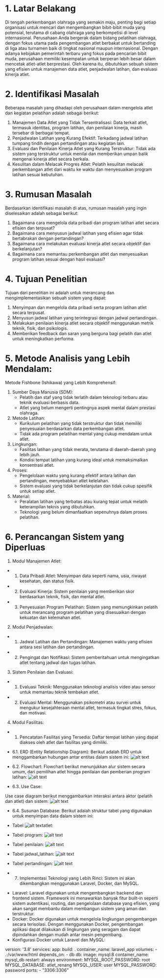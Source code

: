# 1. Latar Belakang
Di tengah perkembangan olahraga yang semakin maju, penting bagi setiap organisasi untuk mencari dan mengembangkan bibit-bibit muda yang potensial, terutama di cabang olahraga yang berkompetisi di level internasional. Perusahaan Anda bergerak dalam bidang pelatihan olahraga, dengan fokus utama pada pengembangan atlet berbakat untuk bertanding di liga atau turnamen baik di tingkat nasional maupun internasional. Dengan adanya kebijakan pemerintah terbaru yang fokus pada pencarian bibit muda, perusahaan memiliki kesempatan untuk berperan lebih besar dalam mencetak atlet-atlet berprestasi. Oleh karena itu, dibutuhkan sebuah sistem yang efisien untuk manajemen data atlet, penjadwalan latihan, dan evaluasi kinerja atlet.

# 2. Identifikasi Masalah
Beberapa masalah yang dihadapi oleh perusahaan dalam mengelola atlet dan kegiatan pelatihan adalah sebagai berikut:

1. Manajemen Data Atlet yang Tidak Tersentralisasi: Data terkait atlet, termasuk identitas, program latihan, dan penilaian kinerja, masih tersebar di berbagai tempat.
2. Penjadwalan Latihan yang Kurang Efektif: Terkadang jadwal latihan tumpang tindih dengan pertandingan atau kegiatan lain.
3. Evaluasi dan Penilaian Kinerja Atlet yang Kurang Terstruktur: Tidak ada sistem yang terstruktur untuk menilai dan memberikan umpan balik mengenai kinerja atlet secara berkala.
4. Kesulitan dalam Melacak Progres Atlet: Pelatih kesulitan melacak perkembangan atlet dari waktu ke waktu dan menyesuaikan program latihan sesuai kebutuhan.

# 3. Rumusan Masalah
Berdasarkan identifikasi masalah di atas, rumusan masalah yang ingin diselesaikan adalah sebagai berikut:

1. Bagaimana cara mengelola data pribadi dan program latihan atlet secara efisien dan terpusat?
2. Bagaimana cara menyusun jadwal latihan yang efisien agar tidak bertabrakan dengan pertandingan?
3. Bagaimana cara melakukan evaluasi kinerja atlet secara objektif dan berkelanjutan?
4. Bagaimana cara memantau perkembangan atlet dan menyesuaikan program latihan sesuai dengan hasil evaluasi?

# 4. Tujuan Penelitian
Tujuan dari penelitian ini adalah untuk merancang dan mengimplementasikan sebuah sistem yang dapat:

1. Menyimpan dan mengelola data pribadi serta program latihan atlet secara terpusat.
2. Menyusun jadwal latihan yang terintegrasi dengan jadwal pertandingan.
3. Melakukan penilaian kinerja atlet secara objektif menggunakan metrik teknik, fisik, dan psikologis.
4. Memberikan feedback dan saran yang berguna bagi pelatih dan atlet untuk meningkatkan performa.

# 5. Metode Analisis yang Lebih Mendalam:
Metode Fishbone (Ishikawa) yang Lebih Komprehensif:
1. Sumber Daya Manusia (SDM):
    * Pelatih dan staf yang tidak terlatih dalam teknologi terbaru atau teknik evaluasi berbasis data.
    * Atlet yang belum mengerti pentingnya aspek mental dalam prestasi olahraga.
2. Metode Latihan:
    * Kurikulum pelatihan yang tidak terstruktur dan tidak memiliki penyesuaian berdasarkan data perkembangan atlet.
    * Tidak ada program pelatihan mental yang cukup mendalam untuk atlet.
3. Lingkungan:
    * Fasilitas latihan yang tidak merata, terutama di daerah-daerah yang lebih jauh.
    * Kondisi tempat latihan yang kurang ideal untuk memaksimalkan konsentrasi atlet.
4. Proses:
    * Pengelolaan waktu yang kurang efektif antara latihan dan pertandingan, menyebabkan atlet kelelahan.
    * Sistem evaluasi yang tidak berkelanjutan dan tidak cukup spesifik untuk setiap atlet.
5. Material:
    * Peralatan latihan yang terbatas atau kurang tepat untuk melatih keterampilan teknis yang dibutuhkan.
    * Teknologi yang belum dimanfaatkan sepenuhnya dalam proses pelatihan.

# 6. Perancangan Sistem yang Diperluas
1. Modul Manajemen Atlet:
 * 1. Data Pribadi Atlet: Menyimpan data seperti nama, usia, riwayat kesehatan, dan status fisik.
 * 2. Evaluasi Kinerja: Sistem penilaian yang memberikan skor berdasarkan teknik, fisik, dan mental atlet.
 * 3. Penyesuaian Program Pelatihan: Sistem yang memungkinkan pelatih untuk merancang program pelatihan yang disesuaikan dengan kekuatan dan kelemahan atlet.
2. Modul Penjadwalan:
 * 1. Jadwal Latihan dan Pertandingan: Manajemen waktu yang efisien antara sesi latihan dan pertandingan.
 * 2. Pengingat dan Notifikasi: Sistem pemberitahuan untuk mengingatkan atlet tentang jadwal dan tugas latihan.
3. Sistem Penilaian dan Evaluasi:
 * 1. Evaluasi Teknik: Menggunakan teknologi analisis video atau sensor untuk memantau teknik tembakan atlet.
 * 2. Evaluasi Mental: Menggunakan psikometri atau survei untuk mengukur kesejahteraan mental atlet, termasuk tingkat stres, fokus, dan motivasi.
4. Modul Fasilitas:
 * 1. Pencatatan Fasilitas yang Tersedia: Daftar tempat latihan yang dapat diakses oleh atlet dan fasilitas yang dimiliki.

* 6.1. ERD (Entity Relationship Diagram):
Berikut adalah ERD untuk menggambarkan hubungan antar entitas dalam sistem ini:
![alt text](<Screenshot 2025-01-30 211034.png>)

* 6.2. Flowchart:
Flowchart berikut menunjukkan alur sistem secara umum, dari pemilihan atlet hingga penilaian dan pemberian program latihan:
![alt text](<Screenshot 2025-01-30 212637.png>)

* 6.3. Use Case:

Use case diagram berikut menggambarkan interaksi antara aktor (pelatih dan atlet) dan sistem:
![alt text](<Screenshot 2025-01-30 212717.png>)

* 6.4. Susunan Database:
Berikut adalah struktur tabel yang digunakan untuk menyimpan data dalam sistem ini:
- Tabel 
![alt text](<Screenshot 2025-01-30 212758.png>)atlet:

- Tabel program:
![alt text](<Screenshot 2025-01-30 212830.png>)

- Tabel penilaian:
![alt text](<Screenshot 2025-01-30 212852.png>)

- Tabel jadwal_latihan:
![alt text](<Screenshot 2025-01-30 212919.png>)

- Tabel pertandingan:
![alt text](<Screenshot 2025-01-30 212937.png>)

* 7. Implementasi Teknologi yang Lebih Rinci:
Sistem ini akan dikembangkan menggunakan Laravel, Docker, dan MySQL.
- Laravel:
Laravel digunakan untuk mengembangkan backend dan frontend sistem. Framework ini menawarkan banyak fitur built-in seperti sistem autentikasi, routing, dan pengelolaan database yang efisien, yang akan sangat membantu dalam membangun sistem yang aman dan terstruktur.
- Docker:
Docker digunakan untuk mengelola lingkungan pengembangan secara terisolasi. Dengan menggunakan Docker, pengembangan aplikasi dapat dilakukan di lingkungan yang seragam dan dapat dipindahkan dengan mudah antar mesin pengembang.
- Konfigurasi Docker untuk Laravel dan MySQL:

version: '3.8'
services:
  app:
    build: .
    container_name: laravel_app
    volumes:
      - .:/var/www/html
    depends_on:
      - db
  db:
    image: mysql:8
    container_name: mysql_db
    restart: always
    environment:
      MYSQL_ROOT_PASSWORD: root
      MYSQL_DATABASE: atlet_renang
      MYSQL_USER: user
      MYSQL_PASSWORD: password
    ports:
      - "3306:3306"
